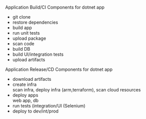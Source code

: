 Application Build/CI Components for dotnet app

- git clone
- restore dependencies
- build app
- run unit tests
- upload package
- scan code
- build DB
- build UI/integration tests
- upload artifacts

Application Release/CD Components for dotnet app

- download artifacts
- create infra  
   scan infra, deploy infra (arm,terraform), scan cloud resources
- deploy apps  
   web app, db
- run tests (integration/UI (Selenium)
- deploy to dev/int/prod

